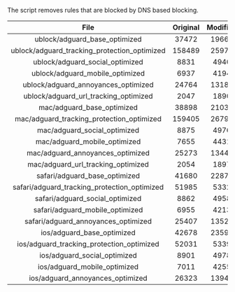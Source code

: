 The script removes rules that are blocked by DNS based blocking.


| File | Original | Modified |
|:----:|:-----:|:-----:|
| ublock/adguard_base_optimized | 37472 | 19666 |
| ublock/adguard_tracking_protection_optimized | 158489 | 25971 |
| ublock/adguard_social_optimized | 8831 | 4940 |
| ublock/adguard_mobile_optimized | 6937 | 4194 |
| ublock/adguard_annoyances_optimized | 24764 | 13180 |
| ublock/adguard_url_tracking_optimized | 2047 | 1890 |
| mac/adguard_base_optimized | 38898 | 21039 |
| mac/adguard_tracking_protection_optimized | 159405 | 26796 |
| mac/adguard_social_optimized | 8875 | 4976 |
| mac/adguard_mobile_optimized | 7655 | 4431 |
| mac/adguard_annoyances_optimized | 25273 | 13444 |
| mac/adguard_url_tracking_optimized | 2054 | 1897 |
| safari/adguard_base_optimized | 41680 | 22878 |
| safari/adguard_tracking_protection_optimized | 51985 | 5332 |
| safari/adguard_social_optimized | 8862 | 4958 |
| safari/adguard_mobile_optimized | 6955 | 4213 |
| safari/adguard_annoyances_optimized | 25407 | 13520 |
| ios/adguard_base_optimized | 42678 | 23599 |
| ios/adguard_tracking_protection_optimized | 52031 | 5339 |
| ios/adguard_social_optimized | 8901 | 4978 |
| ios/adguard_mobile_optimized | 7011 | 4255 |
| ios/adguard_annoyances_optimized | 26323 | 13940 |